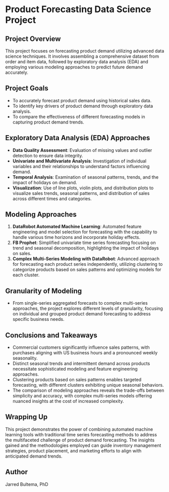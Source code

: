 # Product Forecasting Data Science Project

## Project Overview
This project focuses on forecasting product demand utilizing advanced data science techniques. It involves assembling a comprehensive dataset from order and item data, followed by exploratory data analysis (EDA) and employing various modeling approaches to predict future demand accurately.

## Project Goals
- To accurately forecast product demand using historical sales data.
- To identify key drivers of product demand through exploratory data analysis.
- To compare the effectiveness of different forecasting models in capturing product demand trends.

## Exploratory Data Analysis (EDA) Approaches
- **Data Quality Assessment**: Evaluation of missing values and outlier detection to ensure data integrity.
- **Univariate and Multivariate Analysis**: Investigation of individual variables and their relationships to understand factors influencing demand.
- **Temporal Analysis**: Examination of seasonal patterns, trends, and the impact of holidays on demand.
- **Visualization**: Use of line plots, violin plots, and distribution plots to visualize sales trends, seasonal patterns, and distribution of sales across different times and categories.

## Modeling Approaches
1. **DataRobot Automated Machine Learning**: Automated feature engineering and model selection for forecasting with the capability to handle various time horizons and incorporate holiday effects.
2. **FB Prophet**: Simplified univariate time series forecasting focusing on trend and seasonal decomposition, highlighting the impact of holidays on sales.
3. **Complex Multi-Series Modeling with DataRobot**: Advanced approach for forecasting each product series independently, utilizing clustering to categorize products based on sales patterns and optimizing models for each cluster.

## Granularity of Modeling
- From single-series aggregated forecasts to complex multi-series approaches, the project explores different levels of granularity, focusing on individual and grouped product demand forecasting to address specific business needs.

## Conclusions and Takeaways
- Commercial customers significantly influence sales patterns, with purchases aligning with US business hours and a pronounced weekly seasonality.
- Distinct seasonal trends and intermittent demand across products necessitate sophisticated modeling and feature engineering approaches.
- Clustering products based on sales patterns enables targeted forecasting, with different clusters exhibiting unique seasonal behaviors.
- The comparison of modeling approaches reveals the trade-offs between simplicity and accuracy, with complex multi-series models offering nuanced insights at the cost of increased complexity.

## Wrapping Up
This project demonstrates the power of combining automated machine learning tools with traditional time series forecasting methods to address the multifaceted challenge of product demand forecasting. The insights gained and the methodologies employed can guide inventory management strategies, product placement, and marketing efforts to align with anticipated demand trends.

## Author
Jarred Bultema, PhD